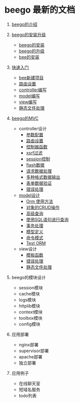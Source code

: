 beego 最新的文档
====

1. [beego的介绍](Introduction.md)
2. [beego的安装升级](install.md)
    - [beego的安装](install.md)
	- [beego的升级](install.md)
	- [bee的安装](bee.md)
3. [快速入门](quickstart/readme.md)
    - [bee新建项目](quickstart/new.md)	
	- [路由设置](quickstart/router.md)
	- [controller编写](quickstart/controller.md)
	- [model编写](quickstart/model.md)
	- [view编写](quickstart/view.md)
	- [静态文件处理](quickstart/static.md)		
4. [beego的MVC](mvc/README.md)
    - controller设计
		- [参数配置](mvc/config.md)
		- [路由设置](mvc/router.md)
		- [控制器函数](mvc/controller.md)
		- [xsrf过滤](mvc/xsrf.md)
		- [session控制](mvc/session.md)
		- [flash数据](mvc/flash.md)
		- [请求数据处理](mvc/params.md)
		- [多种格式数据输出](mvc/jsonxml.md)
		- [表单数据验证](mvc/validation.md)
		- [错误处理](mvc/errors.md)
	- [model设计](orm/README.md)
		- [Orm 使用方法](orm/Orm.md)
		- [对象的CRUD操作](orm/Object.md)
		- [高级查询](orm/Query.md)
		- [使用SQL语句进行查询](orm/Raw.md)
		- [事务处理](orm/Transaction.md)
		- [模型定义](orm/Models.md)
		- [命令模式](orm/Cmd.md)
		- [Test ORM](orm/Test.md)
	- view设计
		- [模板函数](mvc/template.md)
		- [错误处理](mvc/errors.md)
		- [静态文件处理](mvc/static.md)
		
5. beego的模块设计
    - session模块
	- cache模块
	- logs模块
	- httplib模块
	- context模块
	- toolbox模块
	- config模块
6. 应用部署
    - nginx部署
    - supervisor部署
	- apache部署
	- 独立部署
7. 应用例子
    - 在线聊天室
	- 短域名服务
	- todo列表	
